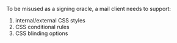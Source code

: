 To be misused as a signing oracle, a mail client needs to support:

1. internal/external CSS styles
2. CSS conditional rules
3. CSS blinding options
